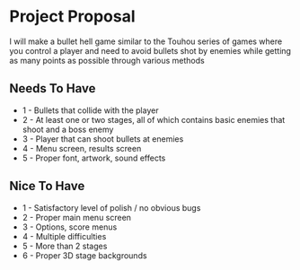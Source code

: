 # Project Proposal
I will make a bullet hell game similar to the Touhou series of games where you control a player and need to avoid bullets shot by enemies while getting as many points as possible through various methods

## Needs To Have
- 1 - Bullets that collide with the player
- 2 - At least one or two stages, all of which contains basic enemies that shoot and a boss enemy
- 3 - Player that can shoot bullets at enemies
- 4 - Menu screen, results screen
- 5 - Proper font, artwork, sound effects

## Nice To Have
- 1 - Satisfactory level of polish / no obvious bugs
- 2 - Proper main menu screen
- 3 - Options, score menus
- 4 - Multiple difficulties
- 5 - More than 2 stages
- 6 - Proper 3D stage backgrounds
